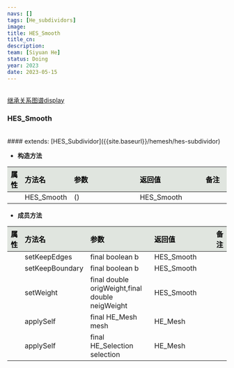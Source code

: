 ```yaml
---
navs: []
tags: [He_subdividors]
image:
title: HES_Smooth
title_cn:
description: 
team: [Siyuan He]
status: Doing
year: 2023
date: 2023-05-15
---
```

<style>
table th:first-of-type {
width:5%;
}
table th:nth-of-type(2) {
width:20%;
}
table th:nth-of-type(3) {
width:30%;
}
table th:nth-of-type(4) {
width:30%;
}
table th:nth-of-type(5) {
width:8cm;
}
table th {
color: rgba(0,0,0)!important;
font-weight: bold; /*加粗*/
/* text-align: center !important; 内容居中，加上 !important 避免被 Markdown 样式覆盖 */
background: rgba(224,229,223,10)!important; /*背景色*/
}
</style>
            

<br>
<a href="{{site.baseurl}}/display/hemesh" onclick="saveReferrer()">继承关系图谱display</a>
<script>
function saveReferrer() {
  var referrer ='HES_Smooth';
  localStorage.setItem('referrer', referrer);
}
</script>

<br>

### HES_Smooth

<br>
#### extends:   [HES_Subdividor]({{site.baseurl}}/hemesh/hes-subdividor)
<br>


- **构造方法**

| 属性   | 方法名        | 参数   | 返回值        | 备注   |
|:-----|:-----------|:-----|:-----------|:-----|
|      | HES_Smooth | ()   | HES_Smooth |      |

- **成员方法**

| 属性   | 方法名             | 参数                                              | 返回值        | 备注   |
|:-----|:----------------|:------------------------------------------------|:-----------|:-----|
|      | setKeepEdges    | final boolean b                                 | HES_Smooth |      |
|      | setKeepBoundary | final boolean b                                 | HES_Smooth |      |
|      | setWeight       | final double origWeight,final double neigWeight | HES_Smooth |      |
|      | applySelf       | final HE_Mesh mesh                              | HE_Mesh    |      |
|      | applySelf       | final HE_Selection selection                    | HE_Mesh    |      |